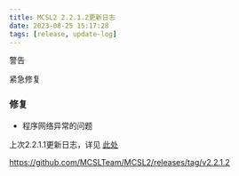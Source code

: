 ```yaml
---
title: MCSL2 2.2.1.2更新日志
date: 2023-08-25 15:17:28
tags: [release, update-log]
---
```


<div class="custom-block danger">
  <p class="custom-block-title">警告</p>
  <p>紧急修复</p>
</div>

### 修复  
 - 程序网络异常的问题

上次2.2.1.1更新日志，详见 [此处](https://mcsl.com.cn/2023/08/25/MCSL2.2.1.2/)

https://github.com/MCSLTeam/MCSL2/releases/tag/v2.2.1.2